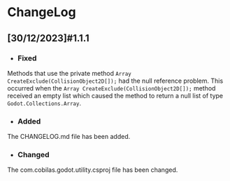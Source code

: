 # ChangeLog
## [30/12/2023]#1.1.1
- ### Fixed
Methods that use the private method `Array CreateExclude(CollisionObject2D[]);` had the null reference problem.
This occurred when the `Array CreateExclude(CollisionObject2D[]);` method received an empty list which caused the method to return a null list of type `Godot.Collections.Array`.
- ### Added
The CHANGELOG.md file has been added.
- ### Changed
The com.cobilas.godot.utility.csproj file has been changed.